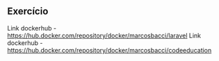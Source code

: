 ## Exercício

Link dockerhub - https://hub.docker.com/repository/docker/marcosbacci/laravel
Link dockerhub - https://hub.docker.com/repository/docker/marcosbacci/codeeducation
